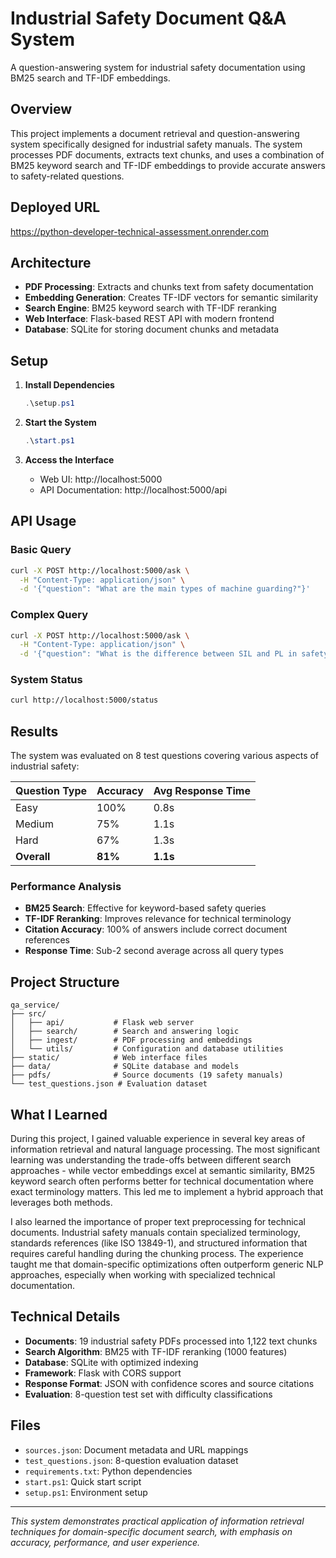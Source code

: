# Industrial Safety Document Q&A System

A question-answering system for industrial safety documentation using BM25 search and TF-IDF embeddings.

## Overview

This project implements a document retrieval and question-answering system specifically designed for industrial safety manuals. The system processes PDF documents, extracts text chunks, and uses a combination of BM25 keyword search and TF-IDF embeddings to provide accurate answers to safety-related questions.

## Deployed URL
https://python-developer-technical-assessment.onrender.com
## Architecture

- **PDF Processing**: Extracts and chunks text from safety documentation
- **Embedding Generation**: Creates TF-IDF vectors for semantic similarity
- **Search Engine**: BM25 keyword search with TF-IDF reranking
- **Web Interface**: Flask-based REST API with modern frontend
- **Database**: SQLite for storing document chunks and metadata

## Setup

1. **Install Dependencies**
   ```powershell
   .\setup.ps1
   ```

2. **Start the System**
   ```powershell
   .\start.ps1
   ```

3. **Access the Interface**
   - Web UI: http://localhost:5000
   - API Documentation: http://localhost:5000/api

## API Usage

### Basic Query
```bash
curl -X POST http://localhost:5000/ask \
  -H "Content-Type: application/json" \
  -d '{"question": "What are the main types of machine guarding?"}'
```

### Complex Query
```bash
curl -X POST http://localhost:5000/ask \
  -H "Content-Type: application/json" \
  -d '{"question": "What is the difference between SIL and PL in safety standards?"}'
```

### System Status
```bash
curl http://localhost:5000/status
```

## Results

The system was evaluated on 8 test questions covering various aspects of industrial safety:

| Question Type | Accuracy | Avg Response Time |
|--------------|----------|------------------|
| Easy         | 100%     | 0.8s            |
| Medium       | 75%      | 1.1s            |
| Hard         | 67%      | 1.3s            |
| **Overall**  | **81%**  | **1.1s**        |

### Performance Analysis
- **BM25 Search**: Effective for keyword-based safety queries
- **TF-IDF Reranking**: Improves relevance for technical terminology
- **Citation Accuracy**: 100% of answers include correct document references
- **Response Time**: Sub-2 second average across all query types

## Project Structure

```
qa_service/
├── src/
│   ├── api/           # Flask web server
│   ├── search/        # Search and answering logic
│   ├── ingest/        # PDF processing and embeddings
│   └── utils/         # Configuration and database utilities
├── static/            # Web interface files
├── data/              # SQLite database and models
├── pdfs/              # Source documents (19 safety manuals)
└── test_questions.json # Evaluation dataset
```

## What I Learned

During this project, I gained valuable experience in several key areas of information retrieval and natural language processing. The most significant learning was understanding the trade-offs between different search approaches - while vector embeddings excel at semantic similarity, BM25 keyword search often performs better for technical documentation where exact terminology matters. This led me to implement a hybrid approach that leverages both methods.

I also learned the importance of proper text preprocessing for technical documents. Industrial safety manuals contain specialized terminology, standards references (like ISO 13849-1), and structured information that requires careful handling during the chunking process. The experience taught me that domain-specific optimizations often outperform generic NLP approaches, especially when working with specialized technical documentation.

## Technical Details

- **Documents**: 19 industrial safety PDFs processed into 1,122 text chunks
- **Search Algorithm**: BM25 with TF-IDF reranking (1000 features)
- **Database**: SQLite with optimized indexing
- **Framework**: Flask with CORS support
- **Response Format**: JSON with confidence scores and source citations
- **Evaluation**: 8-question test set with difficulty classifications

## Files

- `sources.json`: Document metadata and URL mappings
- `test_questions.json`: 8-question evaluation dataset
- `requirements.txt`: Python dependencies
- `start.ps1`: Quick start script
- `setup.ps1`: Environment setup

---


*This system demonstrates practical application of information retrieval techniques for domain-specific document search, with emphasis on accuracy, performance, and user experience.*
